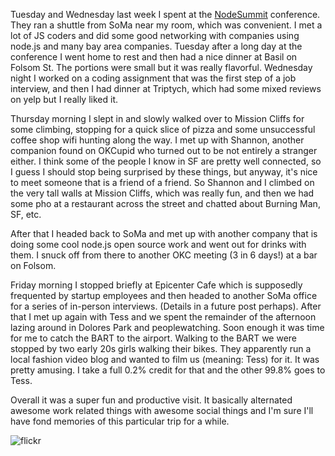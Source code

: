 Tuesday and Wednesday last week I spent at the [NodeSummit](http://nodesummit.com/) conference. They ran a shuttle from SoMa near my room, which was convenient. I met a lot of JS coders and did some good networking with companies using node.js and many bay area companies. Tuesday after a long day at the conference I went home to rest and then had a nice dinner at Basil on Folsom St. The portions were small but it was really flavorful. Wednesday night I worked on a coding assignment that was the first step of a job interview, and then I had dinner at Triptych, which had some mixed reviews on yelp but I really liked it.

Thursday morning I slept in and slowly walked over to Mission Cliffs for some climbing, stopping for a quick slice of pizza and some unsuccessful coffee shop wifi hunting along the way. I met up with Shannon, another companion found on OKCupid who turned out to be not entirely a stranger either. I think some of the people I know in SF are pretty well connected, so I guess I should stop being surprised by these things, but anyway, it's nice to meet someone that is a friend of a friend. So Shannon and I climbed on the very tall walls at Mission Cliffs, which was really fun, and then we had some pho at a restaurant across the street and chatted about Burning Man, SF, etc.

After that I headed back to SoMa and met up with another company that is doing some cool node.js open source work and went out for drinks with them. I snuck off from there to another OKC meeting (3 in 6 days!) at a bar on Folsom.

Friday morning I stopped briefly at Epicenter Cafe which is supposedly frequented by startup employees and then headed to another SoMa office for a series of in-person interviews. (Details in a future post perhaps). After that I met up again with Tess and we spent the remainder of the afternoon lazing around in Dolores Park and peoplewatching. Soon enough it was time for me to catch the BART to the airport. Walking to the BART we were stopped by two early 20s girls walking their bikes. They apparently run a local fashion video blog and wanted to film us (meaning: Tess) for it. It was pretty amusing. I take a full 0.2% credit for that and the other 99.8% goes to Tess.

Overall it was a super fun and productive visit. It basically alternated awesome work related things with awesome social things and I'm sure I'll have fond memories of this particular trip for a while.

![flickr](https://www.flickr.com/photos/88096431@N00/sets/72157628993108793/)
